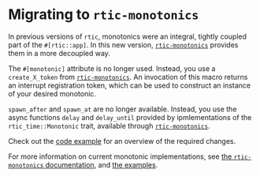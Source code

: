 # Migrating to `rtic-monotonics`

In previous versions of `rtic`, monotonics were an integral, tightly coupled part of the `#[rtic::app]`. In this new version, [`rtic-monotonics`] provides them in a more decoupled way.

The `#[monotonic]` attribute is no longer used. Instead, you use a `create_X_token` from [`rtic-monotonics`]. An invocation of this macro returns an interrupt registration token, which can be used to construct an instance of your desired monotonic.

`spawn_after` and `spawn_at` are no longer available. Instead, you use the async functions `delay` and `delay_until` provided by ipmlementations of the `rtic_time::Monotonic` trait, available through [`rtic-monotonics`].

Check out the [code example](./complete_example.md) for an overview of the required changes.

For more information on current monotonic implementations, see [the `rtic-monotonics` documentation](https://docs.rs/rtic-monotonics), and [the examples](https://github.com/rtic-rs/rtic/tree/master/examples).

[`rtic-monotonics`]: https://github.com/rtic-rs/rtic
